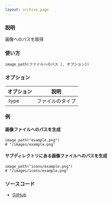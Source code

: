 ```yaml
---
layout: archive_page
---
```

### 説明
画像へのパスを取得

### 使い方
    image_path(ファイルへのパス [, オプション])

### オプション

オプション | 説明
----- | --------
:type | ファイルのタイプ

### 例
#### 画像ファイルへのパスを生成
    image_path("example.png")
    # "/images/example.png"

#### サブディレクトリにある画像ファイルへのパスを生成
    image_path("icons/example.png")
    # "/images/icons/example.png"

### ソースコード
* [GitHub](https://github.com/rails/rails/blob/ac30e389ecfa0e26e3d44c1eda8488ddf63b3ecc/actionview/lib/action_view/helpers/asset_url_helper.rb#L374)